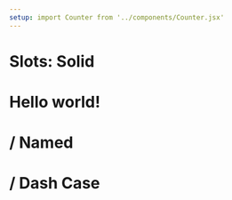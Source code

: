 ```yaml
---
setup: import Counter from '../components/Counter.jsx'
---
```


# Slots: Solid

<Counter case="content" client:visible><h1 id="slotted">Hello world!</h1></Counter>
<Counter case="named" client:visible><h1 slot="named"> / Named</h1></Counter>
<Counter case="dash-case" client:visible><h1 slot="dash-case"> / Dash Case</h1></Counter>
